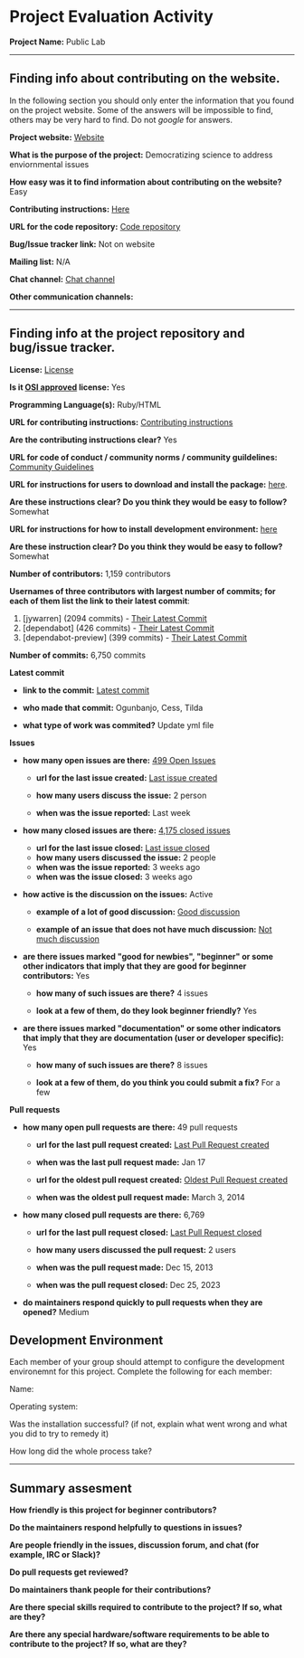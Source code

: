 # Project Evaluation Activity



__Project Name:__  Public Lab 


---

## Finding info about contributing on the website.

In the following section you should only enter the information that you
found on the project website. Some of the answers will be impossible to find, others
may be very hard to find. Do not _google_ for answers.

__Project website:__ [Website](https://publiclab.org/)


__What is the purpose of the project:__ Democratizing science to address enviornmental issues 


__How easy was it to find information about contributing on the website?__ Easy 


__Contributing instructions:__ [Here](https://code.publiclab.org/#r=all) 

__URL for the code repository:__ [Code repository](https://github.com/publiclab)

__Bug/Issue tracker link:__ Not on website 

__Mailing list:__ N/A 


__Chat channel:__ [Chat channel](https://publiclab.org/chat)

__Other communication channels:__ 


---

## Finding info at the project repository and bug/issue tracker.

__License:__ [License](https://github.com/publiclab/plots2/blob/main/LICENSE)

__Is it [OSI approved](https://opensource.org/licenses/alphabetical) license:__ Yes 

__Programming Language(s):__ Ruby/HTML

__URL for contributing instructions:__ [Contributing instructions](https://github.com/publiclab/plots2/blob/main/CONTRIBUTING.md)

__Are the contributing instructions clear?__ Yes 


__URL for code of conduct / community norms / community guildelines:__ [Community Guidelines](https://github.com/publiclab/plots2/blob/main/CODE_OF_CONDUCT.md)

__URL for instructions for users to download and install the package:__  [here]([https://github.com/publiclab/plots2/tree/main?tab=readme-ov-file#developers](https://github.com/publiclab/plots2/tree/main?tab=readme-ov-file#installation)). 


__Are these instructions clear? Do you think they would be easy to follow?__ Somewhat 


__URL for instructions for how to install development environment:__ [here](https://github.com/publiclab/plots2/tree/main?tab=readme-ov-file#ssl-in-development)


__Are these instruction clear? Do you think they would be easy to follow?__ Somewhat 


__Number of contributors:__ 1,159 contributors


__Usernames of three contributors with largest number of commits; for
each of them list the link to their latest commit__:

1. [jywarren] (2094 commits) - [Their Latest Commit](https://github.com/publiclab/plots2/commit/a16b18bec3610f283a8c9ffa59aad6ecb7d08f6e)
1. [dependabot] (426 commits) - [Their Latest Commit](https://github.com/publiclab/plots2/commit/1486f57dfb36646b1d7e3e28afd06dafc151807d)
1. [dependabot-preview] (399 commits) - [Their Latest Commit](https://github.com/publiclab/plots2/commit/8d328a135f5a62ce6716e23fbf1cf54611cc15ce)


__Number of commits:__ 6,750 commits

__Latest commit__ 

- __link to the commit:__ [Latest commit](https://github.com/publiclab/plots2/commit/5e1d8c2bac1c5d2ad7faf532162a72c6f65c9898)

- __who made that commit:__ Ogunbanjo, Cess, Tilda

- __what type of work was commited?__ Update yml file 


__Issues__

- __how many open issues are there:__ [499 Open Issues](https://github.com/publiclab/plots2/issues)

    - __url for the last issue created:__ [Last issue created](https://github.com/publiclab/plots2/issues/11707)

    - __how many users discuss the issue:__ 2 person
    
    - __when was the issue reported:__ Last week
    

- __how many closed issues are there:__ [4,175 closed issues](https://github.com/publiclab/plots2/issues?q=is%3Aissue+is%3Aclosed)
    - __url for the last issue closed:__ [Last issue closed](https://github.com/publiclab/plots2/issues/11706)
    - __how many users discussed the issue:__ 2 people
    - __when was the issue reported:__ 3 weeks ago
    - __when was the issue closed:__ 3 weeks ago

- __how active is the discussion on the issues:__ Active

    - __example of a lot of good discussion:__ [Good discussion](https://github.com/publiclab/plots2/issues/11620)
    
    - __example of an issue that does not have much discussion:__ [Not much discussion](https://github.com/publiclab/plots2/issues/11331)



- __are there issues marked "good for newbies", "beginner" or some other indicators that imply that they are good for beginner contributors:__ Yes

    - __how many of such issues are there?__ 4 issues
    
    - __look at a few of them, do they look beginner friendly?__ Yes



- __are there issues marked "documentation" or some other indicators that imply that they are documentation (user or developer specific):__ Yes

    - __how many of such issues are there?__ 8 issues
    
    - __look at a few of them, do you think you could submit a fix?__ For a few 



__Pull requests__

- __how many open pull requests are there:__ 49 pull requests

    - __url for the last pull request created:__ [Last Pull Request created](https://github.com/publiclab/plots2/pull/11702)
    
    - __when was the last pull request made:__ Jan 17

    - __url for the oldest pull request created:__ [Oldest Pull Request created](https://github.com/publiclab/plots2/pull/23)
    
    - __when was the oldest pull request made:__ March 3, 2014

- __how many closed pull requests are there:__ 6,769

    - __url for the last pull request closed:__ [Last Pull Request closed](https://github.com/publiclab/plots2/pull/11694)
    
    - __how many users discussed the pull request:__ 2 users
    
    - __when was the pull request made:__  Dec 15, 2013
    
    - __when was the pull request closed:__ Dec 25, 2023
    

- __do maintainers respond quickly to pull requests when they are opened?__ Medium


## Development Environment 

Each member of your group should attempt to configure the development environemnt 
for this project. Complete the following for each member:

Name: 

Operating system: 

Was the installation successful? (if not, explain what went wrong and 
what you did to try to remedy it)

How long did the whole process take? 


---


## Summary assesment
__How friendly is this project for beginner contributors?__




__Do the maintainers respond helpfully to questions in issues?__



__Are people friendly in the issues, discussion forum, and chat (for example, IRC or Slack)?__




__Do pull requests get reviewed?__



__Do maintainers thank people for their contributions?__



__Are there special skills required to contribute to the project? If so, what are they?__



__Are there any special hardware/software requirements to be able to contribute to the project? If so, what are they?__
